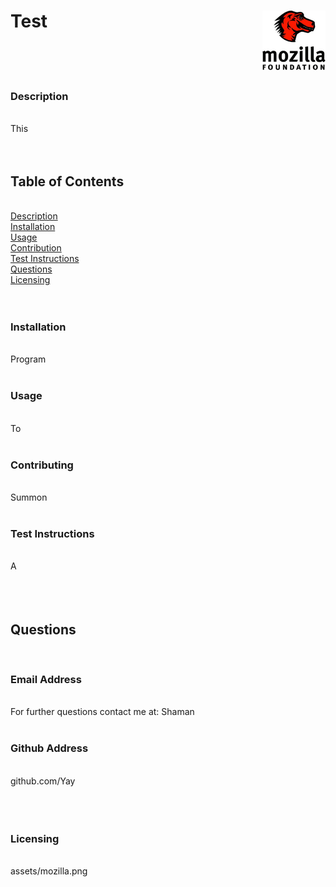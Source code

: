 # Test <img align="right" src="assets/mozilla.png">
&nbsp;  
&nbsp;  
&nbsp;  
### Description  
&nbsp;  
This  
&nbsp;  
&nbsp;  
## Table of Contents  
&nbsp;  
[Description](#description)  
[Installation](#installation)  
[Usage](#usage)  
[Contribution](#contributing)  
[Test Instructions](#test-instructions)  
[Questions](#questions)  
[Licensing](#licensing)  
&nbsp;  
&nbsp;  
### Installation  
&nbsp;  
Program  
&nbsp;  
### Usage  
&nbsp;  
To  
&nbsp;  
### Contributing  
&nbsp;  
Summon  
&nbsp;  
### Test Instructions  
&nbsp;  
A  
&nbsp;  
&nbsp;  
&nbsp;  
## Questions  
&nbsp;  
### Email Address  
&nbsp;  
For further questions contact me at: Shaman  
&nbsp;  
### Github Address  
&nbsp;  
github.com/Yay  
&nbsp;  
&nbsp;  
&nbsp;  
### Licensing  
&nbsp;  
assets/mozilla.png
    
